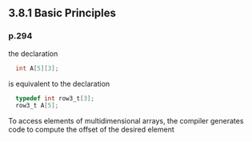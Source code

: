 ## 3.8.1 Basic Principles
### p.294

the declaration
```c
  int A[5][3];
```
is equivalent to the declaration
```c
  typedef int row3_t[3];
  row3_t A[5];
```

To access elements of multidimensional arrays, the compiler generates code to compute the offset of the desired element
